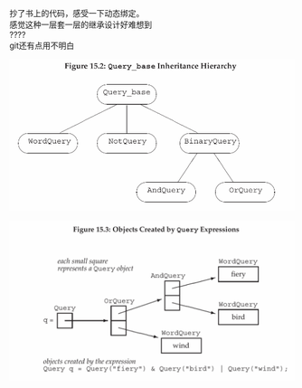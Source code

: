 抄了书上的代码，感受一下动态绑定。  
感觉这种一层套一层的继承设计好难想到  
????   
git还有点用不明白  

![Alt text](image.png)

![Alt text](image-1.png)